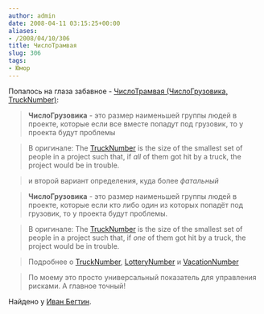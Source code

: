```yaml
---
author: admin
date: 2008-04-11 03:15:25+00:00
aliases:
- /2008/04/10/306
title: ЧислоТрамвая
slug: 306
tags:
- Юмор
---
```


Попалось на глаза забавное - [ЧислоТрамвая (ЧислоГрузовика, TruckNumber)](http://ivbeg.livejournal.com/112925.html):

> **ЧислоГрузовика** - это размер наименьшей группы людей в проекте, которые если все вместе попадут под грузовик, то у проекта будут проблемы

> В оригинале: The [TruckNumber](http://c2.com/cgi/wiki?TruckNumber) is the size of the smallest set of people in a project such that, if _all_ of them got hit by a truck, the project would be in trouble.

> и второй вариант определения, куда более _фатальный_

> **ЧислоГрузовика** - это размер наименьшей группы людей в проекте, которые если кто либо один из которых попадёт под грузовик, то у проекта будут проблемы.

> В оригинале: The [TruckNumber](http://c2.com/cgi/wiki?TruckNumber) is the size of the smallest set of people in a project such that, if _one_ of them got hit by a truck, the project would be in trouble.

> Подробнее о [TruckNumber](http://c2.com/cgi/wiki?TruckNumberFixed), [LotteryNumber](http://c2.com/cgi/wiki?LotteryNumber) и [VacationNumber](http://c2.com/cgi/wiki?VacationNumber)

> По моему это просто универсальный показатель для управления рисками. А главное точный!

Найдено у [Иван Бегтин](http://ivbeg.livejournal.com/112925.html).
